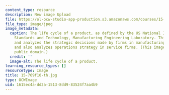 ```yaml
---
content_type: resource
description: New image Upload
file: https://ol-ocw-studio-app-production.s3.amazonaws.com/courses/15-769-operations-strategy-fall-2010/1615ec4add2a15138dd983524f7aa4b9_15-769f10-th.jpg
file_type: image/jpeg
image_metadata:
  caption: The life cycle of a product, as defined by the US National Institute of
    Standards and Technology, Manufacturing Engineering Laboratory. This course discusses
    and analyzes the strategic decisions made by firms in manufacturing operations,
    and also analyzes operations strategy in service firms. (This image is in the
    public domain.)
  credit: ''
  image-alt: The life cycle of a product.
learning_resource_types: []
resourcetype: Image
title: 15-769f10-th.jpg
type: OCWImage
uid: 1615ec4a-dd2a-1513-8dd9-83524f7aa4b9
---
```

